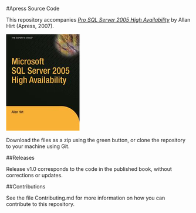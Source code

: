 #Apress Source Code

This repository accompanies [*Pro SQL Server 2005 High Availability*](http://www.apress.com/9781590597804) by Allan Hirt (Apress, 2007).

![Cover image](9781590597804.jpg)

Download the files as a zip using the green button, or clone the repository to your machine using Git.

##Releases

Release v1.0 corresponds to the code in the published book, without corrections or updates.

##Contributions

See the file Contributing.md for more information on how you can contribute to this repository.
